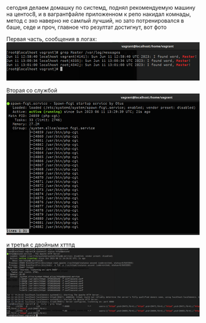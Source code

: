 сегодня делаем домашку по системд, поднял рекомендуемую машину на центос8, и в вагрантфайле приложенном к репо накидал комнады, метод с эхо наверно не самлый лучший, но зато потренировался в баше, седе и проч, главное что резултат достигнут, вот фото

Первая часть, сообщения в логах:
![скриншот](/dz8scr1.png)

Вторая со службой
![скриншот](/dz8scr2.png)

и третья с двойным хттпд
![скриншот](/dz8scr3.png)
